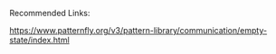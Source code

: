 Recommended Links:

https://www.patternfly.org/v3/pattern-library/communication/empty-state/index.html
